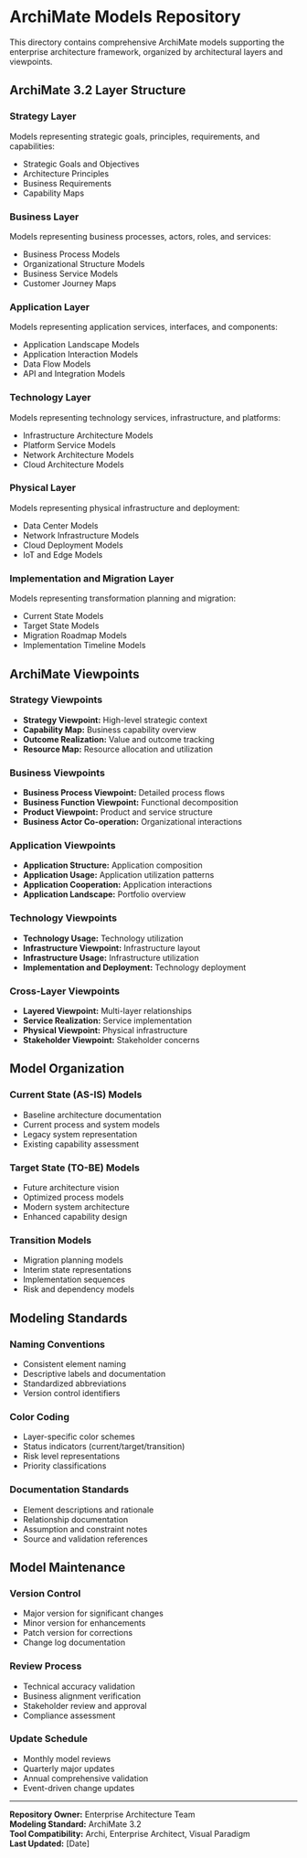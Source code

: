 # ArchiMate Models Repository

This directory contains comprehensive ArchiMate models supporting the enterprise architecture framework, organized by architectural layers and viewpoints.

## ArchiMate 3.2 Layer Structure

### Strategy Layer
Models representing strategic goals, principles, requirements, and capabilities:
- Strategic Goals and Objectives
- Architecture Principles
- Business Requirements
- Capability Maps

### Business Layer
Models representing business processes, actors, roles, and services:
- Business Process Models
- Organizational Structure Models
- Business Service Models
- Customer Journey Maps

### Application Layer
Models representing application services, interfaces, and components:
- Application Landscape Models
- Application Interaction Models
- Data Flow Models
- API and Integration Models

### Technology Layer
Models representing technology services, infrastructure, and platforms:
- Infrastructure Architecture Models
- Platform Service Models
- Network Architecture Models
- Cloud Architecture Models

### Physical Layer
Models representing physical infrastructure and deployment:
- Data Center Models
- Network Infrastructure Models
- Cloud Deployment Models
- IoT and Edge Models

### Implementation and Migration Layer
Models representing transformation planning and migration:
- Current State Models
- Target State Models
- Migration Roadmap Models
- Implementation Timeline Models

## ArchiMate Viewpoints

### Strategy Viewpoints
- **Strategy Viewpoint:** High-level strategic context
- **Capability Map:** Business capability overview
- **Outcome Realization:** Value and outcome tracking
- **Resource Map:** Resource allocation and utilization

### Business Viewpoints
- **Business Process Viewpoint:** Detailed process flows
- **Business Function Viewpoint:** Functional decomposition
- **Product Viewpoint:** Product and service structure
- **Business Actor Co-operation:** Organizational interactions

### Application Viewpoints
- **Application Structure:** Application composition
- **Application Usage:** Application utilization patterns
- **Application Cooperation:** Application interactions
- **Application Landscape:** Portfolio overview

### Technology Viewpoints
- **Technology Usage:** Technology utilization
- **Infrastructure Viewpoint:** Infrastructure layout
- **Infrastructure Usage:** Infrastructure utilization
- **Implementation and Deployment:** Technology deployment

### Cross-Layer Viewpoints
- **Layered Viewpoint:** Multi-layer relationships
- **Service Realization:** Service implementation
- **Physical Viewpoint:** Physical infrastructure
- **Stakeholder Viewpoint:** Stakeholder concerns

## Model Organization

### Current State (AS-IS) Models
- Baseline architecture documentation
- Current process and system models
- Legacy system representation
- Existing capability assessment

### Target State (TO-BE) Models
- Future architecture vision
- Optimized process models
- Modern system architecture
- Enhanced capability design

### Transition Models
- Migration planning models
- Interim state representations
- Implementation sequences
- Risk and dependency models

## Modeling Standards

### Naming Conventions
- Consistent element naming
- Descriptive labels and documentation
- Standardized abbreviations
- Version control identifiers

### Color Coding
- Layer-specific color schemes
- Status indicators (current/target/transition)
- Risk level representations
- Priority classifications

### Documentation Standards
- Element descriptions and rationale
- Relationship documentation
- Assumption and constraint notes
- Source and validation references

## Model Maintenance

### Version Control
- Major version for significant changes
- Minor version for enhancements
- Patch version for corrections
- Change log documentation

### Review Process
- Technical accuracy validation
- Business alignment verification
- Stakeholder review and approval
- Compliance assessment

### Update Schedule
- Monthly model reviews
- Quarterly major updates
- Annual comprehensive validation
- Event-driven change updates

---
**Repository Owner:** Enterprise Architecture Team  
**Modeling Standard:** ArchiMate 3.2  
**Tool Compatibility:** Archi, Enterprise Architect, Visual Paradigm  
**Last Updated:** [Date]